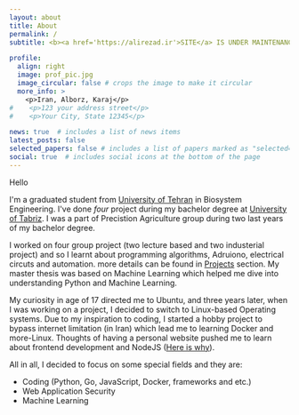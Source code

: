 ```yaml
---
layout: about
title: About
permalink: /
subtitle: <b><a href='https://alirezad.ir'>SITE</a> IS UNDER MAINTENANCE</b> this is only a preview

profile:
  align: right
  image: prof_pic.jpg
  image_circular: false # crops the image to make it circular
  more_info: >
    <p>Iran, Alborz, Karaj</p>
#    <p>123 your address street</p>
#    <p>Your City, State 12345</p>

news: true  # includes a list of news items
latest_posts: false
selected_papers: false # includes a list of papers marked as "selected={true}"
social: true  # includes social icons at the bottom of the page
---
```

Hello

I'm a graduated student from [University of Tehran](https://ut.ac.ir/en) in Biosystem Engineering. I've done _four_ project during my bachelor degree at [University of Tabriz](https://tabrizu.ac.ir/en).
I was a part of Precistion Agriculture group during two last years of my bachelor degree.

I worked on four group project (two lecture based and two industerial project) and so I learnt about programming algorithms, Adruiono, electrical circuts and automation. more details can be found in [Projects](https://alirezad.ir/projects/) section.
My master thesis was based on Machine Learning which helped me dive into understanding Python and Machine Learning.

My curiosity in age of 17 directed me to Ubuntu, and three years later, when I was working on a project, I decided to switch to Linux-based Operating systems. Due to my inspiration to coding, I started a hobby project to bypass internet limitation (in Iran) which lead me to learning Docker and more-Linux. Thoughts of having a personal website pushed me to learn about frontend development and NodeJS ([Here is why](https://blog.alirezad.ir/posts/use-notion-as-cms-for-jekyll/)).

All in all, I decided to focus on some special fields and they are:
- Coding (Python, Go, JavaScript, Docker, frameworks and etc.)
- Web Application Security
- Machine Learning
